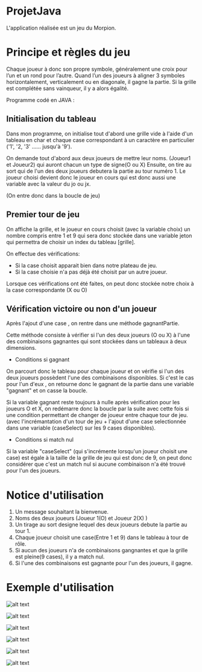  # ProjetJava

L'application réalisée est un jeu du Morpion.

# Principe et règles du jeu  
Chaque joueur à donc son propre symbole, généralement une croix pour l’un et un rond pour l’autre.
Quand l’un des joueurs à aligner 3 symboles horizontalement, verticalement ou en diagonale, il gagne la partie. 
Si la grille est complétée sans vainqueur, il y a alors égalité.


Programme codé en JAVA : 


## Initialisation du tableau

Dans mon programme, on initialise tout d'abord une grille vide à l'aide d'un tableau en char et chaque case correspondant à
un caractère en particulier ('1', '2, '3' ...... jusqu'à '9'). 



On demande tout d'abord aux deux joueurs de mettre leur noms. (Joueur1 et Joueur2) qui auront chacun un type de signe(O ou X)
Ensuite, on tire au sort qui de l'un des deux joueurs debutera la partie au tour numéro 1.
 Le joueur choisi devient donc le joueur en cours qui est donc aussi une variable avec la valeur du jo ou jx.

(On entre donc dans la boucle de jeu)

## Premier tour de jeu 
On affiche la grille, et le joueur en cours choisit (avec la variable choix) un nombre compris entre 1 et 9 qui sera donc stockée dans une variable jeton qui permettra de choisir un index du tableau [grille].

On effectue des vérifications:

* Si la case choisit apparait bien dans notre plateau de jeu.
* Si la case choisie n'a pas déjà été choisit par un autre joueur.

Lorsque ces vérifications ont été faites, on peut donc stockée notre choix à la case correspondante (X ou O)



## Vérification victoire ou non d'un joueur
Après l'ajout d'une case , on rentre dans une méthode gagnantPartie.

Cette méthode consiste à vérifier si l'un des deux joueurs (O ou X) 
à l'une des combinaisons gagnantes qui sont stockées dans un tableaux à deux dimensions.


* Conditions si gagnant

On parcourt donc le tableau pour chaque joueur et 
on vérifie si l'un des deux joueurs possèdent l'une des combinaisons disponibles.
Si c'est le cas pour l'un d'eux , on retourne donc le gagnant de la partie dans une variable "gagnant" et on casse la boucle.

Si la variable gagnant reste toujours à nulle après vérification pour les joueurs O et X, on redémarre 
donc la boucle par la suite avec cette fois si 
une condition permettant de changer de joueur entre chaque tour de jeu.
(avec l'incrémantation d'un tour de jeu + l'ajout 
d'une case selectionnée dans une variable (caseSelect) sur les 9 cases disponibles). 

* Conditions si match nul

Si la variable "caseSelect" (qui s'incrémente lorsqu'un joueur choisit une case) 
est égale à la taille de la grille de jeu qui est donc de 9, 
on peut donc considérer que c'est un match nul si aucune combinaison n'a été trouvé pour l'un des joueurs.



# Notice d'utilisation

1. Un message souhaitant la bienvenue.
2. Noms des deux joueurs (Joueur 1(O) et Joueur 2(X) )
3. Un tirage au sort designe lequel des deux joueurs debute la partie au tour 1.
4. Chaque joueur choisit une case(Entre 1 et 9) dans le tableau à tour de rôle.
5. Si aucun des joueurs n'a de combinaisons gangnantes et que la grille est pleine(9 cases), il y a match nul.
6. Si l'une des combinaisons est gagnante pour l'un des joueurs, il gagne.


# Exemple d'utilisation 


![alt text](https://github.com/zylfu/ProjetJava/blob/72bf69b72380b27233dc22a015582d063999b39f/images/image1.png "Saisie des noms")

![alt text](https://github.com/zylfu/ProjetJava/blob/72bf69b72380b27233dc22a015582d063999b39f/images/image2.bmp "Choix d'une case")

![alt text](https://github.com/zylfu/ProjetJava/blob/72bf69b72380b27233dc22a015582d063999b39f/images/image3.bmp "Ajout case dans le tableau")

![alt text](https://github.com/zylfu/ProjetJava/blob/72bf69b72380b27233dc22a015582d063999b39f/images/image4.bmp "Case déjà choisie par un autre joueur")

![alt text](https://github.com/zylfu/ProjetJava/blob/72bf69b72380b27233dc22a015582d063999b39f/images/image5.bmp "Victoire joueur")

![alt text](https://github.com/zylfu/ProjetJava/blob/72bf69b72380b27233dc22a015582d063999b39f/images/image6.bmp "Match Nul")
